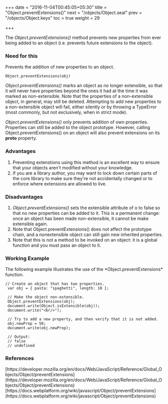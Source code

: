 +++
date = "2016-11-04T00:45:05+05:30"
title = "Object.preventExtensions()"
next = "/objects/Object.seal"
prev = "/objects/Object.keys"
toc = true
weight = 29

+++

The *Object.preventExtensions()* method prevents new properties from ever being added to an object (i.e. prevents future extensions to the object).

<h3>Need for this</h3>
Prevents the addition of new properties to an object.

    Object.preventExtensions(obj)

*Object.preventExtensions()* marks an object as no longer extensible, so that it will never have properties beyond the ones it had at the time it was marked as non-extensible. Note that the properties of a non-extensible object, in general, may still be deleted. Attempting to add new properties to a non-extensible object will fail, either silently or by throwing a TypeError (most commonly, but not exclusively, when in strict mode).

*Object.preventExtensions()* only prevents addition of own properties. Properties can still be added to the object prototype. However, calling Object.preventExtensions() on an object will also prevent extensions on its __proto__  property.

<h3>Advantages</h3>
<ol>
  <li>Preventing extenstions using this method is an excellent way to ensure that your objects aren't modified without your knowledge.</li>
  <li>If you are a library author, you may want to lock down certain parts of the core library to make sure they're not accidentally changed or to enforce where extensions are allowed to live.</li>
</ol>

<h3>Disadvantages</h3>
<ol>
  <li><i>Object.preventExtensions()</i> sets the extensible attribute of o to false so that no new properties can be added to it. This is a permanent change: once an object has been made non-extensible, it cannot be make extensible again.</li>
  <li>Note that Object.preventExtensions() does not affect the prototype chain, and a nonextensible object can still gain new inherited properties.</li>
  <li>Note that this is not a method to be invoked on an object: it is a global function and you must pass an object to it.</li>
</ol>


<h3>Working Example</h3>
The following example illustrates the use of the *Object.preventExtensions* function.

    // Create an object that has two properties.
     var obj = { pasta: "spaghetti", length: 10 };

     // Make the object non-extensible.
     Object.preventExtensions(obj);
     document.write(Object.isExtensible(obj));
     document.write("<br/>");

     // Try to add a new property, and then verify that it is not added.
     obj.newProp = 50;
     document.write(obj.newProp);

     // Output:
     // false
     // undefined


<h3>References</h3>
[https://developer.mozilla.org/en/docs/Web/JavaScript/Reference/Global_Objects/Object/preventExtensions](https://developer.mozilla.org/en/docs/Web/JavaScript/Reference/Global_Objects/Object/preventExtensions)
[https://docs.webplatform.org/wiki/javascript/Object/preventExtensions](https://docs.webplatform.org/wiki/javascript/Object/preventExtensions)
